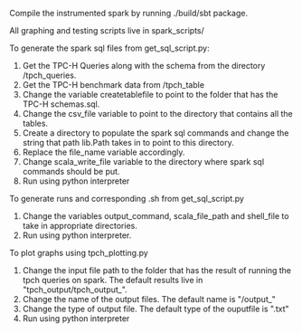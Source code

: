 Compile the instrumented spark by running ./build/sbt package.

All graphing and testing scripts live in spark_scripts/

To generate the spark sql files from get_sql_script.py:
1. Get the TPC-H Queries along with the schema from the directory /tpch_queries.
2. Get the TPC-H benchmark data from /tpch_table
3. Change the variable createtablefile to point to the folder that has the TPC-H schemas.sql.
4. Change the csv_file variable to point to the directory that contains all the tables.
5. Create a directory to populate the spark sql commands and change the string that path lib.Path takes in to point to this directory.
6. Replace the file_name variable accordingly.
7. Change scala_write_file variable to the directory where spark sql commands should be put.
8. Run using python interpreter

To generate runs and corresponding .sh from get_sql_script.py
1. Change the variables output_command, scala_file_path and shell_file to take in appropriate directories.
2. Run using python interpreter.

To plot graphs using tpch_plotting.py
1. Change the input file path to the folder that has the result of running the tpch queries on spark. The default results live in "tpch_output/tpch_output_".
2. Change the name of the output files. The default name is "/output_"
3. Change the type of output file. The default type of the ouputfile is ".txt"
2. Run using python interpreter
